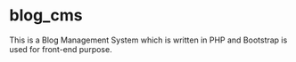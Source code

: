 # blog_cms

This is a Blog Management System which is written in PHP and Bootstrap is used for front-end purpose.
